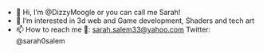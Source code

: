 - 👋 Hi, I’m @DizzyMoogle or you can call me Sarah!
- 👀 I’m interested in 3d web and Game development, Shaders and tech art
- 📫 How to reach me 
             📧: sarah.salem33@yahoo.com
             Twitter: @sarah0salem
            

<!---
DizzyMoogle/DizzyMoogle is a ✨ special ✨ repository because its `README.md` (this file) appears on your GitHub profile.
You can click the Preview link to take a look at your changes.
--->
